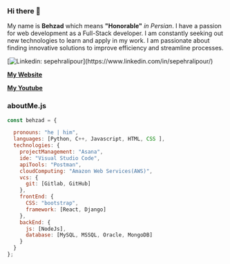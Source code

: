 ### Hi there 👋

My name is **Behzad** which means **"Honorable"** <em>in Persian</em>. I have a passion for web development as a Full-Stack developer. I am constantly seeking out new technologies to learn and apply in my work. I am passionate about finding innovative solutions to improve efficiency and streamline processes.

[![Linkedin: sepehralipour](https://img.shields.io/badge/-sepehralipour-blue?style=flat-square&logo=Linkedin&logoColor=white&link=https://[https://www.linkedin.com/in/sepehralipour/]([https://www.linkedin.com/in/sepehralipour/](https://www.linkedin.com/in/sepehralipour/)))](https://www.linkedin.com/in/sepehralipour/)

**[My Website](http://behzad-website.ca/)**

**[My Youtube](https://www.youtube.com/@BehzadRajabalipour)**

### aboutMe.js

```javascript
const behzad = {

  pronouns: "he | him",
  languages: [Python, C++, Javascript, HTML, CSS ],
  technologies: {
    projectManagement: "Asana",
    ide: "Visual Studio Code",
    apiTools: "Postman",
    cloudComputing: "Amazon Web Services(AWS)",
    vcs: {
      git: [Gitlab, GitHub]
    },
    frontEnd: {
      CSS: "bootstrap",
      framework: [React, Django]
    },
    backEnd: {
      js: [NodeJs],
      database: [MySQL, MSSQL, Oracle, MongoDB]
    }    
  }
};
```

